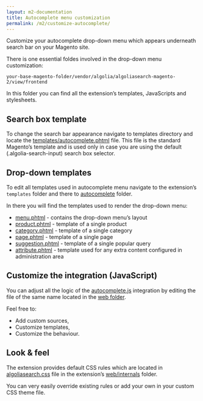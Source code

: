 ```yaml
---
layout: m2-documentation
title: Autocomplete menu customization
permalink: /m2/customize-autocomplete/
---
```


Customize your autocomplete drop-down menu which appears underneath search bar on your Magento site.

There is one essential foldes involved in the drop-down menu customization:

`your-base-magento-folder/vendor/algolia/algoliasearch-magento-2/view/frontend`

In this folder you can find all the extension’s templates, JavaScripts and stylesheets.

## Search box template

To change the search bar appearance navigate to templates directory and locate the [templates/autocomplete.phtml](https://github.com/algolia/algoliasearch-magento-2/blob/master/view/frontend/templates/autocomplete.phtml) file. This file is the standard Magento’s template and is used only in case you are using the default (.algolia-search-input) search box selector.

## Drop-down templates

To edit all templates used in autocomplete menu navigate to the extension’s `templates` folder and there to [autocomplete](https://github.com/algolia/algoliasearch-magento-2/tree/master/view/frontend/templates/autocomplete) folder. 

In there you will find the templates used to render the drop-down menu:

* [menu.phtml](https://github.com/algolia/algoliasearch-magento-2/tree/master/view/frontend/templates/autocomplete/menu.phtml) - contains the drop-down menu’s layout
* [product.phtml](https://github.com/algolia/algoliasearch-magento-2/tree/master/view/frontend/templates/autocomplete/product.phtml) - template of a single product
* [category.phtml](https://github.com/algolia/algoliasearch-magento-2/tree/master/view/frontend/templates/autocomplete/category.phtml) - template of a single category
* [page.phtml](https://github.com/algolia/algoliasearch-magento-2/tree/master/view/frontend/templates/autocomplete/page.phtml) - template of a single page 
* [suggestion.phtml](https://github.com/algolia/algoliasearch-magento-2/tree/master/view/frontend/templates/autocomplete/suggestion.phtml) - template of a single popular query
* [attribute.phtml](https://github.com/algolia/algoliasearch-magento-2/tree/master/view/frontend/templates/autocomplete/attribute.phtml) - template used for any extra content configured in administration area

## Customize the integration (JavaScript)

You can adjust all the logic of the [autocomplete.js](https://github.com/algolia/algoliasearch-magento-2/blob/master/view/frontend/web/autocomplete.js) integration by editing the file of the same name located in the [web folder](https://github.com/algolia/algoliasearch-magento-2/tree/master/view/frontend/web).

Feel free to:

* Add custom sources,
* Customize templates,
* Customize the behaviour.

## Look & feel

The extension provides default CSS rules which are located in [algoliasearch.css](https://github.com/algolia/algoliasearch-magento-2/blob/master/view/frontend/web/internals/algoliasearch.css) file in the extension’s [web/internals](https://github.com/algolia/algoliasearch-magento-2/tree/master/view/frontend/web/internals) folder.

You can very easily override existing rules or add your own in your custom CSS theme file.
